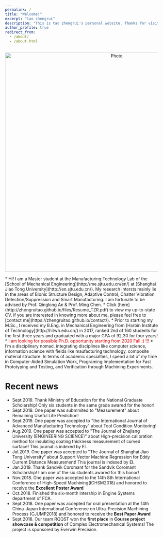 ```yaml
---
permalink: /
title: "Welcome!"
excerpt: "tao zhengrui"
description: "This is tao zhengrui's personal website. Thanks for visiting!!!"
author_profile: true
redirect_from: 
  - /about/
  - /about.html
---
```

<p align="center">
  <img src="https://zhengruitao.github.io/images/taozhengrui_cofer.jpg?raw=true" alt="Photo" style="width: 720px;"/> 
</p>
* Hi! I am a Master student at the Manufacturing Technology Lab of the [School of Mechanical Engineering](http://me.sjtu.edu.cn/en/) at [Shanghai Jiao Tong University](http://en.sjtu.edu.cn/). My research intersts mainly lie in the areas of Bionic Structure Design, Adaptive Control, Chatter Vibration Detection/Suppression and Smart Manufacturing. I am fortunate to be advised by Prof. Qinglong An & Prof. Ming Chen.
* Click [here](http://zhengruitao.github.io/files/Resume_TZR.pdf) to view my up-to-state CV. If you are interested in knowing more about me, please feel free to [contact me](https://zhengruitao.github.io/contact/).
* Prior to starting my M.Sc., I received my B.Eng. in Mechanical Engineering from [Harbin Institute of Technology](http://hitwh.edu.cn/) in 2017, ranked 2nd of 160 students for the first three years and graduated with a major GPA of 92.30 for four years!
* <font color="#dd0000">I am looking for possible Ph.D. opportunity starting from 2020 Fall :)  !!!</font>
* I’m a disciplinary nomad, integrating disciplines like computer science, information science with fields like maufacturing technology, composite material structure. In terms of academic specialties, I spend a lot of my time in Computer-Aided Simulation Work, Programing Implementation for Fast Prototyping and Testing, and Verification through Machining Experiments.

# Recent news
* Sept.2019. Thank Ministry of Education for the National Graduate Scholarship! Only six students in the same grade awared for the honor!
* Sept.2019. One paper was submmited to "Measurement" about Remaining Useful Life Prediction!
* Sept.2019. One paper was accepted to "the International Journal of Advanced Manufacturing Technology" about Tool Condition Monitoring!
* Aug.2019. One paper was accepted to "The Journal of Zhejiang University (ENGINEERING SCIENCE)" about High-precision calibration method for insulating coating thickness measurement of curved surface! This journal is indexed by EI.
* Jul.2019. One paper was accepted to "The Journal of Shanghai Jiao Tong University" about Support Vector Machine Regression for Eddy Current Distance Measurement! This journal is indexed by EI.
* Jan.2019. Thank Sandvik Coromant for the Sandvik Coromant Scholarship! I am one of the six students awared for this honor!
* Nov.2018. One paper was accepted to the 14th 8th International Conference of High-Speed Machining(ICHSM2018) and honored to receive the <b>Excellent Poster Award</b>
* Oct.2018. Finished the six-month intership in Engine Systems department of FCA.
* Sept.2018. One paper was accepted for oral presentation at the 14th China-Japan International Conference on Ultra-Precision Machining Process (CJUMP2018) and honored to receive the <b>Best Paper Award</b>
* Sept.2018. Our team RQQST won the <b>first place</b> in <b>Course project showcase & competition</b> of Complex Electromechanical Systems! The project is sponsored by Everwin Precision.

